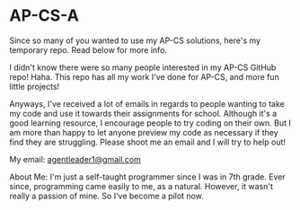 # AP-CS-A
Since so many of you wanted to use my AP-CS solutions, here's my temporary repo. Read below for more info.

I didn't know there were so many people interested in my AP-CS GitHub repo! Haha. This repo has all my work I've done for AP-CS, and more fun little projects!

Anyways, I've received a lot of emails in regards to people wanting to take my code and use it towards their assignments for school. Although it's a good learning resource, I encourage people to try coding on their own. But I am more than happy to let anyone preview my code as necessary if they find they are struggling. Please shoot me an email and I will try to help out!

My email: agentleader1@gmail.com

About Me: I'm just a self-taught programmer since I was in 7th grade. Ever since, programming came easily to me, as a natural. However, it wasn't really a passion of mine. So I've become a pilot now.
